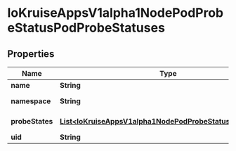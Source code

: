 
# IoKruiseAppsV1alpha1NodePodProbeStatusPodProbeStatuses

## Properties
Name | Type | Description | Notes
------------ | ------------- | ------------- | -------------
**name** | **String** | pod name | 
**namespace** | **String** | pod namespace | 
**probeStates** | [**List&lt;IoKruiseAppsV1alpha1NodePodProbeStatusProbeStates&gt;**](IoKruiseAppsV1alpha1NodePodProbeStatusProbeStates.md) | pod probe result |  [optional]
**uid** | **String** | pod uid | 



